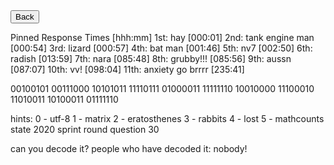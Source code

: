 <html>
<form action="https://potato2017.github.io/">
<button type="submit">Back</button>
</form>
<p>Pinned Response Times [hhh:mm]
1st: hay [000:01]
2nd: tank engine man [000:54]
3rd: lizard [000:57]
4th: bat man [001:46]
5th: nv7 [002:50]
6th: radish [013:59]
7th: nara [085:48]
8th: grubby!!! [085:56]
9th: aussn [087:07]
10th: vv! [098:04]
11th: anxiety go brrrr [235:41]

00100101 00111000 10101011 11110111 01000011 11111110 10010000 11100010 11010011 10100011 01111110

hints:
0 - utf-8
1 - matrix
2 - eratosthenes
3 - rabbits
4 - lost
5 - mathcounts state 2020 sprint round question 30

can you decode it?
people who have decoded it:
nobody!</p>